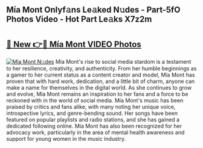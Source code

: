 ## Mía Mont Onlyf𝚊ns Le𝚊ked N𝚞des - Part-5fO Photos Video - Hot Part Le𝚊ks X7z2m

# <h2><a href="http://ab3103.deff.icu/?id=M%c3%ada+Mont">🔗 New 👉🔴 Mía Mont VIDEO Photos</a></h2>

[![Mía Mont N𝚞des](https://i.imgur.com/rIISA9y.gif)](http://ab3103.deff.icu/?id=M%c3%ada+Mont)
Mía Mont's rise to social media stardom is a testament to her resilience, creativity, and authenticity. From her humble beginnings as a gamer to her current status as a content creator and model, Mía Mont has proven that with hard work, dedication, and a little bit of charm, anyone can make a name for themselves in the digital world. As she continues to grow and evolve, Mía Mont remains an inspiration to her fans and a force to be reckoned with in the world of social media. Mía Mont's music has been praised by critics and fans alike, with many noting her unique voice, introspective lyrics, and genre-bending sound. Her songs have been featured on popular playlists and radio stations, and she has gained a dedicated following online. Mía Mont has also been recognized for her advocacy work, particularly in the area of mental health awareness and support for young women in the music industry.
